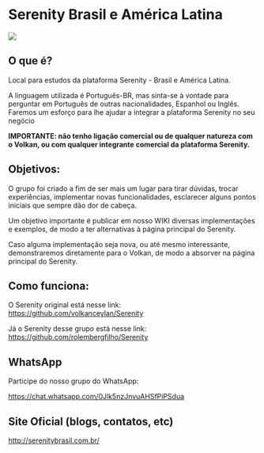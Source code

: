 Serenity Brasil e América Latina
=============================

<img src="https://github.com/volkanceylan/Serenity/blob/master/Tools/Images/serenity-logo-128.png" />

## O que é?

Local para estudos da plataforma Serenity - Brasil e América Latina.

A linguagem utilizada é Português-BR, mas sinta-se à vontade para perguntar em Português de outras nacionalidades, Espanhol ou Inglês.
Faremos um esforço para lhe ajudar a integrar a plataforma Serenity no seu negócio

**IMPORTANTE: não tenho ligação comercial ou de qualquer natureza com o Volkan, ou com qualquer integrante comercial da plataforma Serenity.**

## Objetivos:

O grupo foi criado a fim de ser mais um lugar para tirar dúvidas, trocar experiências, implementar novas funcionalidades, esclarecer alguns pontos iniciais que sempre dão dor de cabeça. 

Um objetivo importante é publicar em nosso WIKI diversas implementações e exemplos, de modo a ter alternativas à página principal do Serenity.

Caso alguma implementação seja nova, ou até mesmo interessante, demonstraremos diretamente para o Volkan, de modo a absorver na página principal do Serenity.

## Como funciona:

O Serenity original está nesse link: https://github.com/volkanceylan/Serenity

Já o Serenity desse grupo está nesse link: https://github.com/rolembergfilho/Serenity

## WhatsApp

Participe do nosso grupo do WhatsApp:

https://chat.whatsapp.com/0Jlk5nzJnvuAHSfPiPSdua

## Site Oficial (blogs, contatos, etc)
http://serenitybrasil.com.br/
